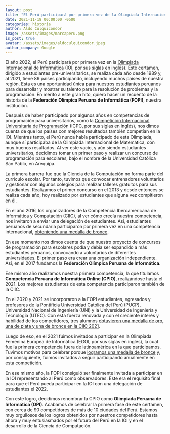 ```yaml
---
layout: post
title: "El Perú participará por primera vez de la Olimpiada Internacional de Informática en el 2022"
date: 2021-11-18 00:00:00 -0500
categories: historia
author: Aldo Culquicondor
image: /assets/images/marcaperu.png
is_post: true
avatar: /assets/images/aldoculquicondor.jpeg
author_company: Google
---
```

El año 2022, el Perú participará por primera vez en la [Olimpiada Internacional de Informática](https://ioinformatics.org/) (IOI, por sus siglas en inglés). Este certamen, dirigido a estudiantes pre-universitarios, se realiza cada año desde 1989 y, al 2021, tiene 89 países participando, incluyendo muchos países de nuestra región. Esta es una oportunidad única para nuestros estudiantes peruanos para desarrollar y mostrar su talento para la resolución de problemas y la programación. En mérito a este gran hito, quiero hacer un recuento de la historia de la **Federación Olímpica Peruana de Informática (FOPI)**, nuestra institución.

Después de haber participado por algunos años en competencias de programación para universitarios, como la [Competición Internacional Universitaria de Programación](https://icpc.global/) (ICPC, por sus siglas en inglés), nos dimos cuenta de que los países con mejores resultados también competían en la IOI. Mientras tanto, el Perú nunca había participado de esta Olimpiada, aunque sí participaba de la Olimpiada Internacional de Matemática, con muy buenos resultados. Al ver este vacío, y aún siendo estudiantes universitarios, decidimos tomar un primer paso y realizar un concurso de programación para escolares, bajo el nombre de la Universidad Católica San Pablo, en Arequipa.

La primera barrera fue que la Ciencia de la Computación no forma parte del currículo escolar. Por tanto, tuvimos que convocar entrenadores voluntarios y gestionar con algunos colegios para realizar talleres gratuitos para sus estudiantes. Realizamos el primer concurso en el 2013 y desde entonces se realiza cada año, hoy realizado por estudiantes que alguna vez compitieron en él.

En el año 2016, los organizadores de la Competencia Iberoamericana de Informática y Computación (CIIC), al ver cómo crecía nuestra competencia, nos invitaron a enviar una delegación de estudiantes. Así, estudiantes peruanos de secundaria participaron por primera vez en una competencia internacional, [obteniendo una medalla de bronce](https://andina.pe/agencia/noticia-escolares-peruanos-obtienen-medalla-concurso-iberoamericano-informatica-633725.aspx).

En ese momento nos dimos cuenta de que nuestro proyecto de concursos de programación para escolares podía y debía ser expandido a más estudiantes peruanos, convocando a voluntarios de diferentes universidades. El primer paso era crear una organización independiente. Así, en el 2017 fundamos la **Federación Olímpica Peruana de Informática**.

Ese mismo año realizamos nuestra primera competencia, la que titulamos **Competencia Peruana de Informática Online (CPIO)**, realizándose hasta el 2021. Los mejores estudiantes de esta competencia participaron también de la CIIC.

En el 2020 y 2021 se incorporaron a la FOPI estudiantes, egresados y profesores de la Pontificia Universidad Católica del Perú (PUCP), Universidad Nacional de Ingeniería (UNI) y la Universidad de Ingeniería y Tecnología (UTEC). Con esta fuerza renovada y con el creciente interés y habilidad de los competidores, tres alumnos [obtuvieron una medalla de oro, una de plata y una de bronce en la CIIC 2021](https://larepublica.pe/sociedad/2021/05/28/peru-gana-medallas-en-olimpiada-iberoamericana-de-informatica/).

Luego de eso, en el 2021 fuimos invitados a participar en la Olimpíada Femenina Europea de Informática (EGOI, por sus siglas en inglés), la cual fue la primera competencia fuera de latinoamérica en la que participamos. Tuvimos motivos para celebrar porque [logramos una medalla de bronce](https://andina.pe/agencia/noticia-orgullo-nacional-peruana-gana-medalla-primera-olimpiada-mundial-informatica-850593.aspx) y, por consiguiente, fuimos invitados a seguir participando anualmente en esta competición.

En ese mismo año, la FOPI consiguió ser finalmente invitada a participar en la IOI representando al Perú como observadores. Este era el requisito final para que el Perú pueda participar en la IOI con una delegación de estudiantes el 2022.

Con este logro, decidimos renombrar la CPIO como **Olimpiada Peruana de Informática (OPI)**. Acabamos de celebrar la primera fase de este certamen, con cerca de 90 competidores de más de 10 ciudades del Perú. Estamos muy orgullosos de los logros obtenidos por nuestros competidores hasta ahora y muy entusiasmados por el futuro del Perú en la IOI y en el desarrollo de la Ciencia de Computación.
